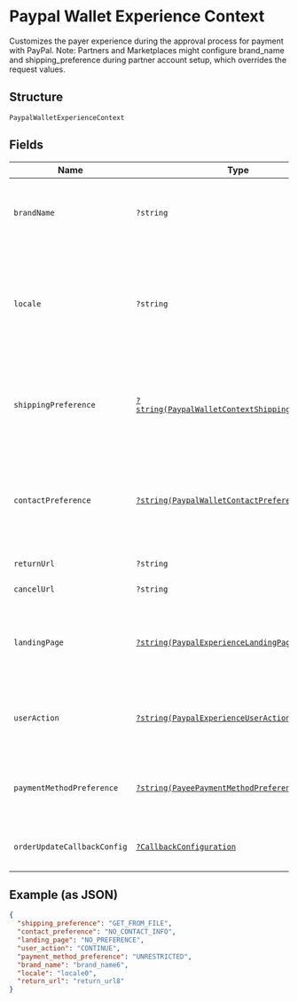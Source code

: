 
# Paypal Wallet Experience Context

Customizes the payer experience during the approval process for payment with PayPal. Note: Partners and Marketplaces might configure brand_name and shipping_preference during partner account setup, which overrides the request values.

## Structure

`PaypalWalletExperienceContext`

## Fields

| Name | Type | Tags | Description | Getter | Setter |
|  --- | --- | --- | --- | --- | --- |
| `brandName` | `?string` | Optional | The label that overrides the business name in the PayPal account on the PayPal site. The pattern is defined by an external party and supports Unicode.<br><br>**Constraints**: *Minimum Length*: `1`, *Maximum Length*: `127`, *Pattern*: `^.*$` | getBrandName(): ?string | setBrandName(?string brandName): void |
| `locale` | `?string` | Optional | The [language tag](https://tools.ietf.org/html/bcp47#section-2) for the language in which to localize the error-related strings, such as messages, issues, and suggested actions. The tag is made up of the [ISO 639-2 language code](https://www.loc.gov/standards/iso639-2/php/code_list.php), the optional [ISO-15924 script tag](https://www.unicode.org/iso15924/codelists.html), and the [ISO-3166 alpha-2 country code](/api/rest/reference/country-codes/) or [M49 region code](https://unstats.un.org/unsd/methodology/m49/).<br><br>**Constraints**: *Minimum Length*: `2`, *Maximum Length*: `10`, *Pattern*: `^[a-z]{2}(?:-[A-Z][a-z]{3})?(?:-(?:[A-Z]{2}\|[0-9]{3}))?$` | getLocale(): ?string | setLocale(?string locale): void |
| `shippingPreference` | [`?string(PaypalWalletContextShippingPreference)`](../../doc/models/paypal-wallet-context-shipping-preference.md) | Optional | The location from which the shipping address is derived.<br><br>**Default**: `PaypalWalletContextShippingPreference::GET_FROM_FILE`<br><br>**Constraints**: *Minimum Length*: `1`, *Maximum Length*: `24`, *Pattern*: `^[A-Z_]+$` | getShippingPreference(): ?string | setShippingPreference(?string shippingPreference): void |
| `contactPreference` | [`?string(PaypalWalletContactPreference)`](../../doc/models/paypal-wallet-contact-preference.md) | Optional | The preference to display the contact information (buyer’s shipping email & phone number) on PayPal's checkout for easy merchant-buyer communication.<br><br>**Default**: `PaypalWalletContactPreference::NO_CONTACT_INFO`<br><br>**Constraints**: *Minimum Length*: `1`, *Maximum Length*: `24`, *Pattern*: `^[A-Z_]+$` | getContactPreference(): ?string | setContactPreference(?string contactPreference): void |
| `returnUrl` | `?string` | Optional | Describes the URL. | getReturnUrl(): ?string | setReturnUrl(?string returnUrl): void |
| `cancelUrl` | `?string` | Optional | Describes the URL. | getCancelUrl(): ?string | setCancelUrl(?string cancelUrl): void |
| `landingPage` | [`?string(PaypalExperienceLandingPage)`](../../doc/models/paypal-experience-landing-page.md) | Optional | The type of landing page to show on the PayPal site for customer checkout.<br><br>**Default**: `PaypalExperienceLandingPage::NO_PREFERENCE`<br><br>**Constraints**: *Minimum Length*: `1`, *Maximum Length*: `13`, *Pattern*: `^[0-9A-Z_]+$` | getLandingPage(): ?string | setLandingPage(?string landingPage): void |
| `userAction` | [`?string(PaypalExperienceUserAction)`](../../doc/models/paypal-experience-user-action.md) | Optional | Configures a Continue or Pay Now checkout flow.<br><br>**Default**: `PaypalExperienceUserAction::CONTINUE_`<br><br>**Constraints**: *Minimum Length*: `1`, *Maximum Length*: `8`, *Pattern*: `^[0-9A-Z_]+$` | getUserAction(): ?string | setUserAction(?string userAction): void |
| `paymentMethodPreference` | [`?string(PayeePaymentMethodPreference)`](../../doc/models/payee-payment-method-preference.md) | Optional | The merchant-preferred payment methods.<br><br>**Default**: `PayeePaymentMethodPreference::UNRESTRICTED`<br><br>**Constraints**: *Minimum Length*: `1`, *Maximum Length*: `255`, *Pattern*: `^[0-9A-Z_]+$` | getPaymentMethodPreference(): ?string | setPaymentMethodPreference(?string paymentMethodPreference): void |
| `orderUpdateCallbackConfig` | [`?CallbackConfiguration`](../../doc/models/callback-configuration.md) | Optional | CallBack Configuration that the merchant can provide to PayPal/Venmo. | getOrderUpdateCallbackConfig(): ?CallbackConfiguration | setOrderUpdateCallbackConfig(?CallbackConfiguration orderUpdateCallbackConfig): void |

## Example (as JSON)

```json
{
  "shipping_preference": "GET_FROM_FILE",
  "contact_preference": "NO_CONTACT_INFO",
  "landing_page": "NO_PREFERENCE",
  "user_action": "CONTINUE",
  "payment_method_preference": "UNRESTRICTED",
  "brand_name": "brand_name6",
  "locale": "locale0",
  "return_url": "return_url8"
}
```

